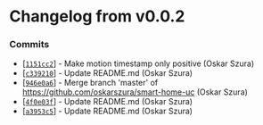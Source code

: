 # Changelog from v0.0.2
### Commits
* [[`1151cc2`](http://github.com/oskarszura/smart-home-uc/commit/1151cc2a1727bce069645d5b12c185ec665b3a75)] - Make motion timestamp only positive (Oskar Szura)
* [[`c339210`](http://github.com/oskarszura/smart-home-uc/commit/c33921095d23b1e847e7f8c34f88ce5c1ca02bf8)] - Update README.md (Oskar Szura)
* [[`946e0a6`](http://github.com/oskarszura/smart-home-uc/commit/946e0a63de9d5a24d29b0df5ed433361b9faf975)] - Merge branch 'master' of https://github.com/oskarszura/smart-home-uc (Oskar Szura)
* [[`4f0e03f`](http://github.com/oskarszura/smart-home-uc/commit/4f0e03f081dd9f2500341869420f50e0e57e0d27)] - Update README.md (Oskar Szura)
* [[`a3953c5`](http://github.com/oskarszura/smart-home-uc/commit/a3953c56fdb5e537ac6787e02ddc00726757cac4)] - Update README.md (Oskar Szura)
